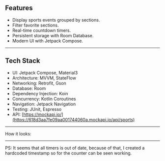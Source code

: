 ## Features

- Display sports events grouped by sections.
- Filter favorite sections.
- Real-time countdown timers.
- Persistent storage with Room Database.
- Modern UI with Jetpack Compose.

---

## Tech Stack

- UI: Jetpack Compose, Material3
- Architecture: MVVM, StateFlow
- Networking: Retrofit, Gson
- Database: Room
- Dependency Injection: Koin
- Concurrency: Kotlin Coroutines
- Navigation: Jetpack Navigation
- Testing: JUnit, Espresso
- API: [https://mockapi.io/](https://618d3aa7fe09aa001744060a.mockapi.io/api/sports)

---
How it looks:

---
PS: It seems that all timers is out of date, because of that, I created a hardcoded timestamp so for the counter can be seen working.
